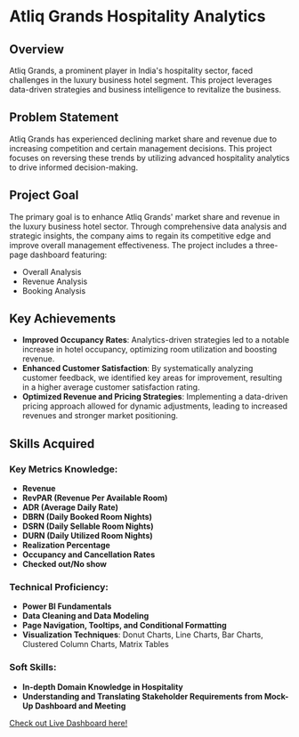 # Atliq Grands Hospitality Analytics

## Overview
Atliq Grands, a prominent player in India's hospitality sector, faced challenges in the luxury business hotel segment. This project leverages data-driven strategies and business intelligence to revitalize the business.

## Problem Statement
Atliq Grands has experienced declining market share and revenue due to increasing competition and certain management decisions. This project focuses on reversing these trends by utilizing advanced hospitality analytics to drive informed decision-making.

## Project Goal
The primary goal is to enhance Atliq Grands' market share and revenue in the luxury business hotel sector. Through comprehensive data analysis and strategic insights, the company aims to regain its competitive edge and improve overall management effectiveness. The project includes a three-page dashboard featuring:
- Overall Analysis
- Revenue Analysis
- Booking Analysis

## Key Achievements
- **Improved Occupancy Rates**: Analytics-driven strategies led to a notable increase in hotel occupancy, optimizing room utilization and boosting revenue.
- **Enhanced Customer Satisfaction**: By systematically analyzing customer feedback, we identified key areas for improvement, resulting in a higher average customer satisfaction rating.
- **Optimized Revenue and Pricing Strategies**: Implementing a data-driven pricing approach allowed for dynamic adjustments, leading to increased revenues and stronger market positioning.

## Skills Acquired

### Key Metrics Knowledge:
- **Revenue**
- **RevPAR (Revenue Per Available Room)**
- **ADR (Average Daily Rate)**
- **DBRN (Daily Booked Room Nights)**
- **DSRN (Daily Sellable Room Nights)**
- **DURN (Daily Utilized Room Nights)**
- **Realization Percentage**
- **Occupancy and Cancellation Rates**
- **Checked out/No show**

### Technical Proficiency:
- **Power BI Fundamentals**
- **Data Cleaning and Data Modeling**
- **Page Navigation, Tooltips, and Conditional Formatting**
- **Visualization Techniques**: Donut Charts, Line Charts, Bar Charts, Clustered Column Charts, Matrix Tables

### Soft Skills:
- **In-depth Domain Knowledge in Hospitality**
- **Understanding and Translating Stakeholder Requirements from Mock-Up Dashboard and Meeting**

[Check out Live Dashboard here!](https://app.powerbi.com/view?r=eyJrIjoiMDVmYTk5NWEtYjIxNS00YzA0LWI0YWMtMDFjMWM4OGRhODg1IiwidCI6Ijg2MzI4YTBhLWRhMGMtNGQzZS04OTE5LTc4OTcwMTZiMzNiMyJ9)

